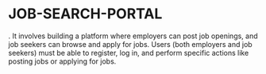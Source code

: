 # JOB-SEARCH-PORTAL
. It involves building a platform where employers can post job openings, and job seekers can browse and apply for jobs. 
Users (both employers and job seekers) must be able to register, log in, and perform specific actions like posting jobs or applying for jobs.
